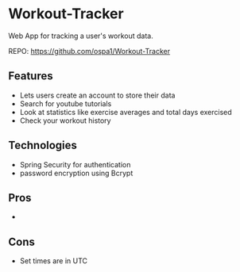 # Workout-Tracker

Web App for tracking a user's workout data.

REPO:
https://github.com/ospa1/Workout-Tracker


## Features
- Lets users create an account to store their data
- Search for youtube tutorials
- Look at statistics like exercise averages and total days exercised
- Check your workout history

## Technologies
- Spring Security for authentication
- password encryption using Bcrypt

## Pros
- 

## Cons
- Set times are in UTC
